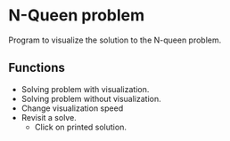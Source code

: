 # N-Queen problem

Program to visualize the solution to the N-queen problem. 

## Functions

- Solving problem with visualization.
- Solving problem without visualization.
- Change visualization speed
- Revisit a solve.
    - Click on printed solution.
